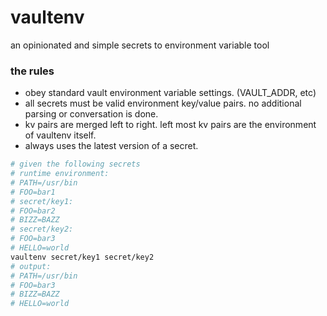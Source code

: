 # vaultenv
an opinionated and simple secrets to environment variable tool

### the rules
- obey standard vault environment variable settings. (VAULT_ADDR, etc)
- all secrets must be valid environment key/value pairs. no additional parsing or conversation is done.
- kv pairs are merged left to right. left most kv pairs are the environment of vaultenv itself.
- always uses the latest version of a secret.

```bash
# given the following secrets
# runtime environment:
# PATH=/usr/bin
# FOO=bar1
# secret/key1:
# FOO=bar2
# BIZZ=BAZZ
# secret/key2:
# FOO=bar3
# HELLO=world
vaultenv secret/key1 secret/key2
# output:
# PATH=/usr/bin
# FOO=bar3
# BIZZ=BAZZ
# HELLO=world
```
